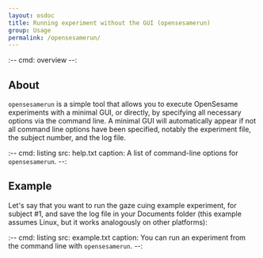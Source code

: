 ```yaml
---
layout: osdoc
title: Running experiment without the GUI (opensesamerun)
group: Usage
permalink: /opensesamerun/
---
```


:--
cmd: overview
--:

## About

`opensesamerun` is a simple tool that allows you to execute OpenSesame experiments with a minimal GUI, or directly, by specifying all necessary options via the command line. A minimal GUI will automatically appear if not all command line options have been specified, notably the experiment file, the subject number, and the log file.

:--
cmd: listing
src: help.txt
caption: A list of command-line options for `opensesamerun`.
--:

## Example

Let's say that you want to run the gaze cuing example experiment, for subject #1, and save the log file in your Documents folder (this example assumes Linux, but it works analogously on other platforms):

:--
cmd: listing
src: example.txt
caption: You can run an experiment from the command line with `opensesamerun`.
--: